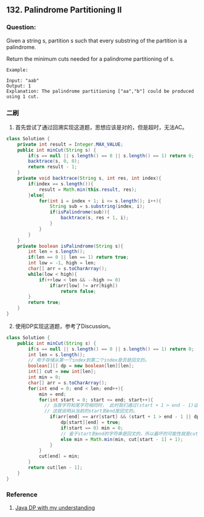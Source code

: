 ## 132. Palindrome Partitioning II

### Question:
Given a string s, partition s such that every substring of the partition is a palindrome.

Return the minimum cuts needed for a palindrome partitioning of s.

```
Example:

Input: "aab"
Output: 1
Explanation: The palindrome partitioning ["aa","b"] could be produced using 1 cut.
```

### 二刷
1. 首先尝试了通过回溯实现这道题，思想应该是对的，但是超时，无法AC。
```Java
class Solution {
    private int result = Integer.MAX_VALUE;
    public int minCut(String s) {
        if(s == null || s.length() == 0 || s.length() == 1) return 0;
        backtrace(s, 0, 0);
        return result - 1;
    }
    private void backtrace(String s, int res, int index){
        if(index == s.length()){
            result = Math.min(this.result, res);
        }else{
            for(int i = index + 1; i <= s.length(); i++){
                String sub = s.substring(index, i);
                if(isPalindrome(sub)){
                    backtrace(s, res + 1, i);
                }
            }
        }
    }
    private boolean isPalindrome(String s){
        int len = s.length();
        if(len == 0 || len == 1) return true;
        int low = -1, high = len;
        char[] arr = s.toCharArray();
        while(low < high){
            if(++low < len && --high >= 0)
                if(arr[low] != arr[high])
                    return false;
        }
        return true;
    }
}
```

2. 使用DP实现这道题，参考了Discussion。
```Java
class Solution {
    public int minCut(String s) {
        if(s == null || s.length() == 0 || s.length() == 1) return 0;
        int len = s.length();
        // 用于存储从第一个index到第二个index是否是回文的。
        boolean[][] dp = new boolean[len][len];
        int[] cut = new int[len];
        int min = 0;
        char[] arr = s.toCharArray();
        for(int end = 0; end < len; end++){
            min = end;
            for(int start = 0; start <= end; start++){
              // 当首字符和尾字符相同时， 此时我们通过(start + 1 > end - 1)证明当前指向的是某个字符本身，或者其中包含的字符是回文的(dp[start + 1][end - 1])
              // 这就说明从当前的start到end是回文的。
                if(arr[end] == arr[start] && (start + 1 > end - 1 || dp[start + 1][end - 1])){
                    dp[start][end] = true;
                    if(start == 0) min = 0;
                    // 鉴于start到end的字符串是回文的，所以最坏的可能性就是cut[start - 1]（前面的字符串需要分割的最小次数） + 1（为了分割当前的字符串）
                    else min = Math.min(min, cut[start - 1] + 1);
                }
            }
            cut[end] = min;
        }
        return cut[len - 1];
    }
}
```

### Reference
1. [Java DP with my understanding](https://leetcode.com/problems/palindrome-partitioning-ii/discuss/192705/Java-DP-with-my-understanding)
